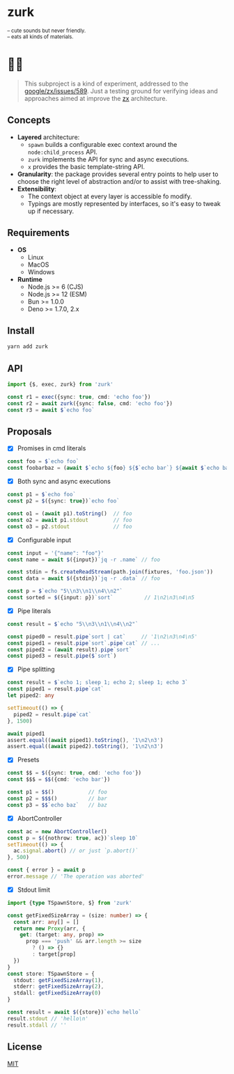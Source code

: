 # zurk

<sup>
– cute sounds but never friendly. <br/>
– eats all kinds of materials.
</sup>

# 🔬🧫

> This subproject is a kind of experiment, addressed to the [google/zx/issues/589](https://github.com/google/zx/issues/589).
Just a testing ground for verifying ideas and approaches aimed at improve the [zx](https://github.com/google/zx) architecture.

## Concepts
* **Layered** architecture:
  * `spawn` builds a configurable exec context around the `node:child_process` API.
  * `zurk` implements the API for sync and async executions.
  * `x` provides the basic template-string API.
* **Granularity**: the package provides several entry points to help user to choose the right level of abstraction and/or to assist with tree-shaking.
* **Extensibility**: 
  * The context object at every layer is accessible fo modify.
  * Typings are mostly represented by interfaces, so it's easy to tweak up if necessary. 

## Requirements
* **OS**
  * Linux
  * MacOS
  * Windows
* **Runtime**
  * Node.js >= 6 (CJS)
  * Node.js >= 12 (ESM)
  * Bun >= 1.0.0
  * Deno >= 1.7.0, 2.x

## Install
```bash
yarn add zurk
```

## API

```ts
import {$, exec, zurk} from 'zurk'

const r1 = exec({sync: true, cmd: 'echo foo'})
const r2 = await zurk({sync: false, cmd: 'echo foo'})
const r3 = await $`echo foo`
```

## Proposals
- [x] Promises in cmd literals
```ts
const foo = $`echo foo`
const foobarbaz = (await $`echo ${foo} ${$`echo bar`} ${await $`echo baz`}`)
```

- [x] Both sync and async executions
```ts
const p1 = $`echo foo`
const p2 = $({sync: true})`echo foo`

const o1 = (await p1).toString()  // foo
const o2 = await p1.stdout        // foo
const o3 = p2.stdout              // foo
```

- [x] Configurable input
```ts
const input = '{"name": "foo"}'
const name = await $({input})`jq -r .name` // foo

const stdin = fs.createReadStream(path.join(fixtures, 'foo.json'))
const data = await $({stdin})`jq -r .data` // foo

const p = $`echo "5\\n3\\n1\\n4\\n2"`
const sorted = $({input: p})`sort`          // 1\n2\n3\n4\n5
```

- [x] Pipe literals
```ts
const result = $`echo "5\\n3\\n1\\n4\\n2"`

const piped0 = result.pipe`sort | cat`     // '1\n2\n3\n4\n5'
const piped1 = result.pipe`sort`.pipe`cat` // ...
const piped2 = (await result).pipe`sort`
const piped3 = result.pipe($`sort`)
```

- [x] Pipe splitting
```ts
const result = $`echo 1; sleep 1; echo 2; sleep 1; echo 3`
const piped1 = result.pipe`cat`
let piped2: any

setTimeout(() => {
  piped2 = result.pipe`cat`
}, 1500)

await piped1
assert.equal((await piped1).toString(), '1\n2\n3')
assert.equal((await piped2).toString(), '1\n2\n3')
```

- [x] Presets
```ts
const $$ = $({sync: true, cmd: 'echo foo'})
const $$$ = $$({cmd: 'echo bar'})

const p1 = $$()           // foo
const p2 = $$$()          // bar
const p3 = $$`echo baz`   // baz
```

- [x] AbortController
```ts
const ac = new AbortController()
const p = $({nothrow: true, ac})`sleep 10`
setTimeout(() => {
  ac.signal.abort() // or just `p.abort()`
}, 500)

const { error } = await p
error.message // 'The operation was aborted'
```

- [x] Stdout limit

```ts
import {type TSpawnStore, $} from 'zurk'

const getFixedSizeArray = (size: number) => {
  const arr: any[] = []
  return new Proxy(arr, {
    get: (target: any, prop) =>
      prop === 'push' && arr.length >= size
        ? () => {}
        : target[prop]
  })
}
const store: TSpawnStore = {
  stdout: getFixedSizeArray(1),
  stderr: getFixedSizeArray(2),
  stdall: getFixedSizeArray(0)
}

const result = await $({store})`echo hello`
result.stdout // 'hello\n'
result.stdall // ''
```

## License
[MIT](./LICENSE)
